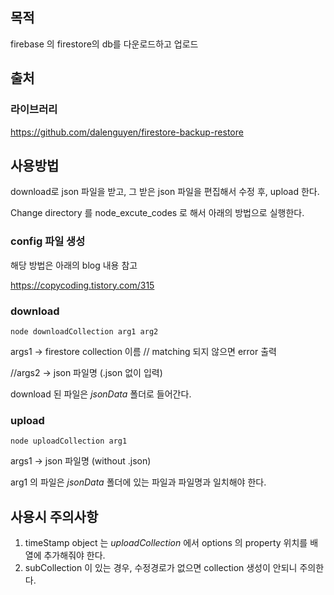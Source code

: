 ## 목적

firebase 의 firestore의 db를 다운로드하고 업로드



## 출처

### 라이브러리

https://github.com/dalenguyen/firestore-backup-restore



## 사용방법

download로 json 파일을 받고, 그 받은 json 파일을 편집해서 수정 후, upload 한다.

Change directory 를 node_excute_codes 로 해서 아래의 방법으로 실행한다.



### config 파일 생성

해당 방법은 아래의 blog 내용 참고

https://copycoding.tistory.com/315

### download

```
node downloadCollection arg1 arg2
```

args1 -> firestore collection 이름 // matching 되지 않으면 error 출력

//args2 -> json 파일명 (.json  없이 입력)

download 된 파일은 *jsonData* 폴더로 들어간다.

### upload

```
node uploadCollection arg1
```

args1 -> json 파일명 (without .json)

arg1 의 파일은 *jsonData* 폴더에 있는 파일과 파일명과 일치해야 한다.



## 사용시 주의사항

1. timeStamp object 는 *uploadCollection* 에서 options 의 property 위치를 배열에 추가해줘야 한다.
2. subCollection 이 있는 경우, 수정경로가 없으면 collection 생성이 안되니 주의한다.